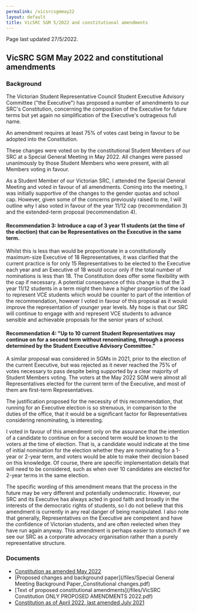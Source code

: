 ```yaml
---
permalink: /vicsrcsgmmay22
layout: default
title: VicSRC SGM 5/2022 and constitutional amendments
---
```


Page last updated 27/5/2022.

## VicSRC SGM May 2022 and constitutional amendments

### Background

The Victorian Student Representative Council Student Executive Advisory Committee ("the Executive") has proposed a number of amendments to our SRC's Constitution, concerning the composition of the Executive for future terms but yet again no simplification of the Executive's outrageous full name.

An amendment requires at least 75% of votes cast being in favour to be adopted into the Constitution.

These changes were voted on by the constitutional Student Members of our SRC at a Special General Meeting in May 2022. All changes were passed unanimously by those Student Members who were present, with all Members voting in favour.

As a Student Member of our Victorian SRC, I attended the Special General Meeting and voted in favour of all amendments. Coming into the meeting,  I was initially supportive of the changes to the gender quotas and school cap. However, given some of the concerns previously raised to me, I will outline why I also voted in favour of the year 11/12 cap (recommendation 3) and the extended-term proposal (recommendation 4).

#### Recommendation 3: Introduce a cap of 3 year 11 students (at the time of the election) that can be Representatives on the Executive in the same term.

Whilst this is less than would be proportionate in a constitutionally maximum-size Executive of 18 Representatives, it was clarified that the current practice is for only 15 Representatives to be elected to the Executive each year and an Executive of 18 would occur only if the total number of nominations is less than 18. The Constitution does offer some flexibility with the cap if necessary. A potential consequence of this change is that the 3 year 11/12 students in a term might then have a higher proportion of the load to represent VCE students which would be counter to part of the intention of the recommendation, however I voted in favour of this proposal as it would improve the representation of younger year levels. My hope is that our SRC will continue to engage with and represent VCE students to advance sensible and achievable proposals for the senior years of school.

#### Recommendation 4: "Up to 10 current Student Representatives may continue on for a second term without renominating, through a process determined by the Student Executive Advisory Committee."

A similar proposal was considered in SGMs in 2021, prior to the election of the current Executive, but was rejected as it never reached the 75% of votes necessary to pass despite being supported by a clear majority of Student Members voting. The voters at the May 2022 SGM were almost all Representatives elected for the current term of the Executive, and most of them are first-term Representatives.

The justification proposed for the necessity of this recommendation, that running for an Executive election is so strenuous, in comparison to the duties of the office, that it would be a significant factor for Representatives considering renominating, is interesting.

I voted in favour of this amendment only on the assurance that the intention of a candidate to continue on for a second term would be known to the voters at the time of election. That is, a candidate would indicate at the time of initial nomination for the election whether they are nominating for a 1-year or 2-year term, and voters would be able to make their decision based on this knowledge. Of course, there are specific implementation details that will need to be considered, such as when over 10 candidates are elected for 2-year terms in the same election.

The specific wording of this amendment means that the process in the future may be very different and potentially undemocratic. However, our SRC and its Executive has always acted in good faith and broadly in the interests of the democratic rights of students, so I do not believe that this amendment is currently in any real danger of being manipulated. I also note that generally, Representatives on the Executive are competent and have the confidence of Victorian students, and are often reelected when they have run again anyway. This amendment is perhaps easier to stomach if we see our SRC as a corporate advocacy organisation rather than a purely representative structure.

### Documents

- [Constitution as amended May 2022](https://files.vicsrc.org.au/shared/VicSRC%20Constitution%20APPROVED%20AMENDMENTS%202022.pdf)
- [Proposed changes and background paper](/files/Special General Meeting Background Paper_Constitutional changes.pdf)
- [Text of proposed constitutional amendments](/files/VicSRC Constitution ONLY PROPOSED AMENDMENTS 2022.pdf)
- [Constitution as of April 2022, last amended July 2021](https://acncpubfilesprodstorage.blob.core.windows.net/public/e473ac1a-014e-ea11-a813-000d3ad1fbf8-5c61b458-54d3-4b03-871c-3e7e6fed40bc-Governing%20Document-ca3eb614-16dd-eb11-bacb-0022480ffcc6-VicSRC_Constitution_with_APPROVED_AMENDMENTS_2021.pdf)